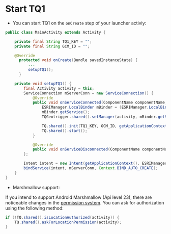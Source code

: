 # Start TQ1

- You can start TQ1 on the `onCreate` step of your launcher activiy:

```java
public class MainActivity extends Activity {

    private final String TQ1_KEY = "";
    private final String GCM_ID = "";

    @Override
      protected void onCreate(Bundle savedInstanceState) {
          ...
          setupTQ1();
      }

    private void setupTQ1() {
        final Activity activity = this;
        ServiceConnection mServerConn = new ServiceConnection() {
            @Override
            public void onServiceConnected(ComponentName componentName, IBinder iBinder) {
                ESRIManager.LocalBinder mBinder = (ESRIManager.LocalBinder)iBinder;
                mBinder.getService();
                TQGeotrigger.shared().setManager(activity, mBinder.getService());

                TQ.shared().init(TQ1_KEY, GCM_ID, getApplicationContext());
                TQ.shared().start();
            }

            @Override
            public void onServiceDisconnected(ComponentName componentName) {}
        };

        Intent intent = new Intent(getApplicationContext(), ESRIManager.class);
        bindService(intent, mServerConn, Context.BIND_AUTO_CREATE);
    }
}
```

- Marshmallow support:

If you intend to support Android Marshmallow (Api level 23), there are noticeable changes in the [permission system](http://developer.android.com/training/permissions/requesting.html). You can ask for authorization using the following method: 

```java
if (!TQ.shared().isLocationAuthorized(activity)) {
    TQ.shared().askForLocationPermission(activity);
}
```
